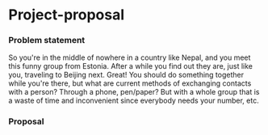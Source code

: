 # Project-proposal
### Problem statement
So you're in the middle of nowhere in a country like Nepal, and you meet this funny group from Estonia. After a while you find out they are, just like you, traveling to Beijing next. Great! You should do something together while you're there, but what are current methods of exchanging contacts with a person? Through a phone, pen/paper? But with a whole group that is a waste of time and inconvenient since everybody needs your number, etc.
### Proposal
